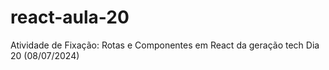 # react-aula-20
Atividade de Fixação: Rotas e Componentes em React da geração tech Dia 20 (08/07/2024)
